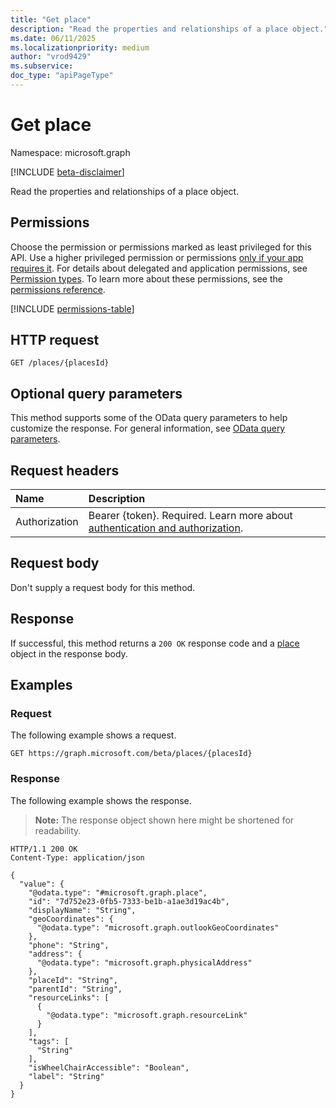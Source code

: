 ```yaml
---
title: "Get place"
description: "Read the properties and relationships of a place object."
ms.date: 06/11/2025
ms.localizationpriority: medium
author: "vrod9429"
ms.subservice: 
doc_type: "apiPageType"
---
```


# Get place

Namespace: microsoft.graph

[!INCLUDE [beta-disclaimer](../../includes/beta-disclaimer.md)]

Read the properties and relationships of a place object.

## Permissions

Choose the permission or permissions marked as least privileged for this API. Use a higher privileged permission or permissions [only if your app requires it](/graph/permissions-overview#best-practices-for-using-microsoft-graph-permissions). For details about delegated and application permissions, see [Permission types](/graph/permissions-overview#permission-types). To learn more about these permissions, see the [permissions reference](/graph/permissions-reference).

<!-- {
  "blockType": "permissions",
  "name": "place-get-permissions"
}
-->
[!INCLUDE [permissions-table](../includes/permissions/place-get-permissions.md)]

## HTTP request

<!-- {
  "blockType": "ignored"
}
-->
``` http
GET /places/{placesId}
```

## Optional query parameters

This method supports some of the OData query parameters to help customize the response. For general information, see [OData query parameters](/graph/query-parameters).

## Request headers

|Name|Description|
|:---|:---|
|Authorization|Bearer {token}. Required. Learn more about [authentication and authorization](/graph/auth/auth-concepts).|

## Request body

Don't supply a request body for this method.

## Response

If successful, this method returns a `200 OK` response code and a [place](../resources/place.md) object in the response body.

## Examples

### Request

The following example shows a request.
<!-- {
  "blockType": "request",
  "name": "get_place"
}
-->
``` http
GET https://graph.microsoft.com/beta/places/{placesId}
```


### Response

The following example shows the response.
>**Note:** The response object shown here might be shortened for readability.
<!-- {
  "blockType": "response",
  "truncated": true,
  "@odata.type": "microsoft.graph.place"
}
-->
``` http
HTTP/1.1 200 OK
Content-Type: application/json

{
  "value": {
    "@odata.type": "#microsoft.graph.place",
    "id": "7d752e23-0fb5-7333-be1b-a1ae3d19ac4b",
    "displayName": "String",
    "geoCoordinates": {
      "@odata.type": "microsoft.graph.outlookGeoCoordinates"
    },
    "phone": "String",
    "address": {
      "@odata.type": "microsoft.graph.physicalAddress"
    },
    "placeId": "String",
    "parentId": "String",
    "resourceLinks": [
      {
        "@odata.type": "microsoft.graph.resourceLink"
      }
    ],
    "tags": [
      "String"
    ],
    "isWheelChairAccessible": "Boolean",
    "label": "String"
  }
}
```

